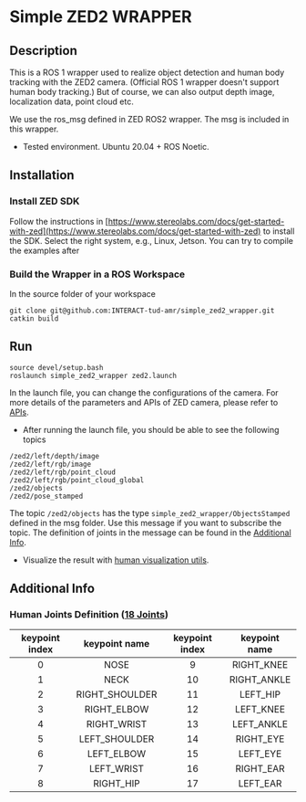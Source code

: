 # Simple ZED2 WRAPPER

## Description
This is a ROS 1 wrapper used to realize object detection and human body tracking with the ZED2 camera. (Official ROS 1 wrapper doesn't support human body tracking.) But of course, we can also output depth image, localization data, point cloud etc.

We use the ros_msg defined in ZED ROS2 wrapper. The msg is included in this wrapper.

- Tested environment. Ubuntu 20.04 + ROS Noetic.

## Installation
### Install ZED SDK
Follow the instructions in [https://www.stereolabs.com/docs/get-started-with-zed](https://www.stereolabs.com/docs/get-started-with-zed) to install the SDK. Select the right system, e.g., Linux, Jetson. You can try to compile the examples after 

### Build the Wrapper in a ROS Workspace
In the source folder of your workspace
```
git clone git@github.com:INTERACT-tud-amr/simple_zed2_wrapper.git
catkin build
```

## Run
```
source devel/setup.bash
roslaunch simple_zed2_wrapper zed2.launch 
```

In the launch file, you can change the configurations of the camera. For more details of the parameters and APIs of ZED camera, please refer to [APIs](https://www.stereolabs.com/docs/api).

- After running the launch file, you should be able to see the following topics
```
/zed2/left/depth/image
/zed2/left/rgb/image
/zed2/left/rgb/point_cloud
/zed2/left/rgb/point_cloud_global
/zed2/objects
/zed2/pose_stamped
```

The topic ```/zed2/objects``` has the type ```simple_zed2_wrapper/ObjectsStamped``` defined in the msg folder. Use this message if you want to subscribe the topic. The definition of joints in the message can be found in the [Additional Info](#additional-info).

- Visualize the result with [human visualization utils](https://github.com/INTERACT-tud-amr/visualization_utils). 


## Additional Info
### Human Joints Definition ([18 Joints](https://www.stereolabs.com/docs/body-tracking))
| keypoint index |  keypoint name | keypoint index | keypoint name |
|:--------------:|:--------------:|:--------------:|:-------------:|
| 0              | NOSE           | 9              | RIGHT_KNEE    |
| 1              | NECK           | 10             | RIGHT_ANKLE   |
| 2              | RIGHT_SHOULDER | 11             | LEFT_HIP      |
| 3              | RIGHT_ELBOW    | 12             | LEFT_KNEE     |
| 4              | RIGHT_WRIST    | 13             | LEFT_ANKLE    |
| 5              | LEFT_SHOULDER  | 14             | RIGHT_EYE     |
| 6              | LEFT_ELBOW     | 15             | LEFT_EYE      |
| 7              | LEFT_WRIST     | 16             | RIGHT_EAR     |
| 8              | RIGHT_HIP      | 17             | LEFT_EAR      |
